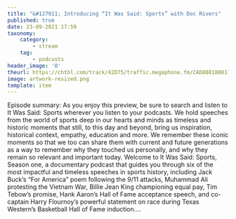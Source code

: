 ```yaml
---
title: "&#127911; Introducing “It Was Said: Sports” with Doc Rivers"
published: true
date: 23-09-2021 17:59
taxonomy:
    category:
        - stream
    tag:
        - podcasts
header_image: '0'
theurl: https://chtbl.com/track/42D75/traffic.megaphone.fm/CAD8081800175.mp3?updated=1631063464
image: artwork-resized.png
template: item
--- 
```

Episode summary: As you enjoy this preview, be sure to search and listen to It Was Said: Sports wherever you listen to your podcasts. We hold speeches from the world of sports deep in our hearts and minds as timeless and historic moments that still, to this day and beyond, bring us inspiration, historical context, empathy, education and more. We remember these iconic moments so that we too can share them with current and future generations as a way to remember why they touched us personally, and why they remain so relevant and important today. Welcome to It Was Said: Sports, Season one, a documentary podcast that guides you through six of the most impactful and timeless speeches in sports history, including Jack Buck’s “For America” poem following the 9/11 attacks, Muhammad Ali protesting the Vietnam War, Billie Jean King championing equal pay, Tim Tebow’s promise, Hank Aaron’s Hall of Fame acceptance speech, and co-captain Harry Flournoy’s powerful statement on race during Texas Western’s Basketball Hall of Fame induction.…
